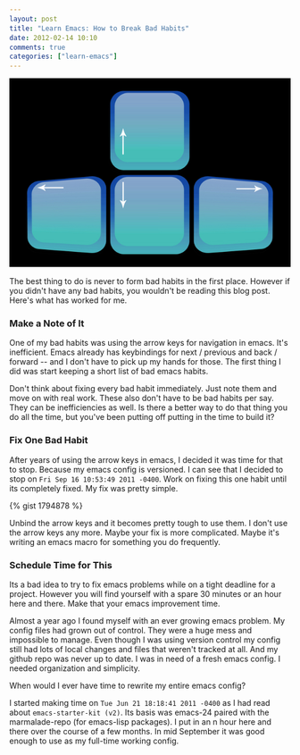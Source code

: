 ```yaml
---
layout: post
title: "Learn Emacs: How to Break Bad Habits"
date: 2012-02-14 10:10
comments: true
categories: ["learn-emacs"]
---
```


<img src="/images/arrow-keys.jpg" class ="center"/>

The best thing to do is never to form bad habits in the first place.
However if you didn't have any bad habits, you wouldn't be reading
this blog post.  Here's what has worked for me.

<!--more-->

### Make a Note of It

One of my bad habits was using the arrow keys for navigation in emacs.
It's inefficient.  Emacs already has keybindings for next / previous
and back / forward -- and I don't have to pick up my hands for those.
The first thing I did was start keeping a short list of bad emacs
habits.

Don't think about fixing every bad habit immediately.  Just note them
and move on with real work.  These also don't have to be bad habits
per say.  They can be inefficiencies as well.  Is there a better way to
do that thing you do all the time, but you've been putting off putting
in the time to build it?

### Fix One Bad Habit

After years of using the arrow keys in emacs, I decided it was time
for that to stop.  Because my emacs config is versioned.  I can see
that I decided to stop on `Fri Sep 16 10:53:49 2011 -0400`.  Work on
fixing this one habit until its completely fixed.  My fix was pretty
simple.

{% gist 1794878 %}

Unbind the arrow keys and it becomes pretty tough to use them.  I
don't use the arrow keys any more.  Maybe your fix is more complicated.
Maybe it's writing an emacs macro for something you do frequently.

### Schedule Time for This

Its a bad idea to try to fix emacs problems while on a tight deadline
for a project.  However you will find yourself with a spare 30 minutes
or an hour here and there.  Make that your emacs improvement time.

Almost a year ago I found myself with an ever growing emacs problem.
My config files had grown out of control.  They were a huge mess and
impossible to manage.  Even though I was using version control my
config still had lots of local changes and files that weren't tracked
at all.  And my github repo was never up to date. I was in need of a
fresh emacs config.  I needed organization and simplicity.

When would I ever have time to rewrite my entire emacs config?

I started making time on `Tue Jun 21 18:18:41 2011 -0400` as I had read
about `emacs-starter-kit (v2)`.  Its basis was emacs-24 paired with
the marmalade-repo (for emacs-lisp packages).  I put in an n hour here
and there over the course of a few months.  In mid September it was good
enough to use as my full-time working config.
